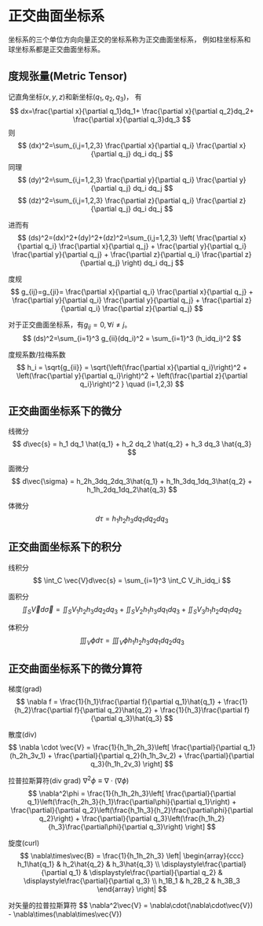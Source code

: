 # 正交曲面坐标系

坐标系的三个单位方向向量正交的坐标系称为正交曲面坐标系，
例如柱坐标系和球坐标系都是正交曲面坐标系。

## 度规张量(Metric Tensor)

记直角坐标$(x,y,z)$和新坐标$(q_1,q_2,q_3)$，
有
$$
dx=\frac{\partial x}{\partial q_1}dq_1+
\frac{\partial x}{\partial q_2}dq_2+
\frac{\partial x}{\partial q_3}dq_3
$$
则
$$
(dx)^2=\sum_{i,j=1,2,3} \frac{\partial x}{\partial q_i} \frac{\partial x}{\partial q_j} dq_i dq_j
$$
同理
$$
(dy)^2=\sum_{i,j=1,2,3} \frac{\partial y}{\partial q_i} \frac{\partial y}{\partial q_j} dq_i dq_j
$$
$$
(dz)^2=\sum_{i,j=1,2,3} \frac{\partial z}{\partial q_i} \frac{\partial z}{\partial q_j} dq_i dq_j
$$

进而有
$$
(ds)^2=(dx)^2+(dy)^2+(dz)^2=\sum_{i,j=1,2,3} \left( \frac{\partial x}{\partial q_i} \frac{\partial x}{\partial q_j} + \frac{\partial y}{\partial q_i} \frac{\partial y}{\partial q_j} + \frac{\partial z}{\partial q_i} \frac{\partial z}{\partial q_j} \right) dq_i dq_j
$$

度规
$$
g_{ij}=g_{ji}= \frac{\partial x}{\partial q_i} \frac{\partial x}{\partial q_j} + \frac{\partial y}{\partial q_i} \frac{\partial y}{\partial q_j} + \frac{\partial z}{\partial q_i} \frac{\partial z}{\partial q_j} 
$$

对于正交曲面坐标系，有$g_{ij}=0, \forall i\neq j$。
$$
(ds)^2=\sum_{i=1}^3 g_{ii}(dq_i)^2 = \sum_{i=1}^3 (h_idq_i)^2
$$

度规系数/拉梅系数
$$
h_i = \sqrt{g_{ii}} = \sqrt{\left(\frac{\partial x}{\partial q_i}\right)^2 + \left(\frac{\partial y}{\partial q_i}\right)^2 + \left(\frac{\partial z}{\partial q_i}\right)^2 } \quad (i=1,2,3)
$$

## 正交曲面坐标系下的微分

线微分
$$
d\vec{s} = h_1 dq_1 \hat{q_1} + h_2 dq_2 \hat{q_2} + h_3 dq_3 \hat{q_3}
$$

面微分
$$
d\vec{\sigma} = h_2h_3dq_2dq_3\hat{q_1} + h_1h_3dq_1dq_3\hat{q_2} + h_1h_2dq_1dq_2\hat{q_3}
$$

体微分
$$
d\tau=h_1h_2h_3dq_1dq_2dq_3
$$

## 正交曲面坐标系下的积分

线积分
$$
\int_C \vec{V}d\vec{s} = \sum_{i=1}^3 \int_C V_ih_idq_i
$$

面积分
$$
\iint_S \vec{V}d\vec{\sigma} = \iint_S V_1h_2h_3dq_2dq_3 +  \iint_S V_2h_1h_3dq_1dq_3 + \iint_S V_3h_1h_2dq_1dq_2
$$

体积分
$$
\iiint_V \phi d\tau = \iiint_V \phi h_1h_2h_3dq_1dq_2dq_3
$$

## 正交曲面坐标系下的微分算符

梯度(grad)
$$
\nabla f = \frac{1}{h_1}\frac{\partial f}{\partial q_1}\hat{q_1} + \frac{1}{h_2}\frac{\partial f}{\partial q_2}\hat{q_2} +  \frac{1}{h_3}\frac{\partial f}{\partial q_3}\hat{q_3}
$$

散度(div)
$$
\nabla \cdot \vec{V} = \frac{1}{h_1h_2h_3}\left[ \frac{\partial}{\partial q_1}(h_2h_3v_1) + \frac{\partial}{\partial q_2}(h_1h_3v_2) +  \frac{\partial}{\partial q_3}(h_1h_2v_3) \right]
$$

拉普拉斯算符(div grad) $\nabla^2\phi\equiv\nabla\cdot(\nabla\phi)$
$$
\nabla^2\phi = \frac{1}{h_1h_2h_3}\left[ \frac{\partial}{\partial q_1}\left(\frac{h_2h_3}{h_1}\frac{\partial\phi}{\partial q_1}\right) + \frac{\partial}{\partial q_2}\left(\frac{h_1h_3}{h_2}\frac{\partial\phi}{\partial q_2}\right) + \frac{\partial}{\partial q_3}\left(\frac{h_1h_2}{h_3}\frac{\partial\phi}{\partial q_3}\right) \right]
$$

旋度(curl)
$$
\nabla\times\vec{B} = \frac{1}{h_1h_2h_3} \left| 
    \begin{array}{ccc}
    h_1\hat{q_1} & h_2\hat{q_2} & h_3\hat{q_3} \\
    \displaystyle\frac{\partial}{\partial q_1} & \displaystyle\frac{\partial}{\partial q_2} & \displaystyle\frac{\partial}{\partial q_3} \\
    h_1B_1 & h_2B_2 & h_3B_3
    \end{array}
 \right|
$$

对矢量的拉普拉斯算符
$$
\nabla^2\vec{V} = \nabla\cdot(\nabla\cdot\vec{V}) - \nabla\times(\nabla\times\vec{V})
